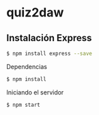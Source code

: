 # quiz2daw

## Instalación Express

```bash
$ npm install express --save
```

Dependencias
```bash
$ npm install
```

Iniciando el servidor
```bash
$ npm start
```
